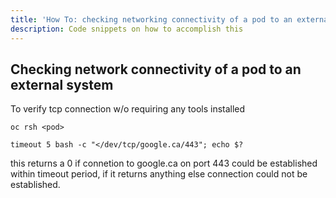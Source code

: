 ```yaml
---
title: 'How To: checking networking connectivity of a pod to an external system'
description: Code snippets on how to accomplish this
---
```

## Checking network connectivity of a pod to an external system


To verify tcp connection w/o requiring any tools installed 

```
oc rsh <pod>

timeout 5 bash -c "</dev/tcp/google.ca/443"; echo $?
```

this returns a 0 if connetion to google.ca on port 443 could be established within timeout period, if it returns anything else connection could not be established.

